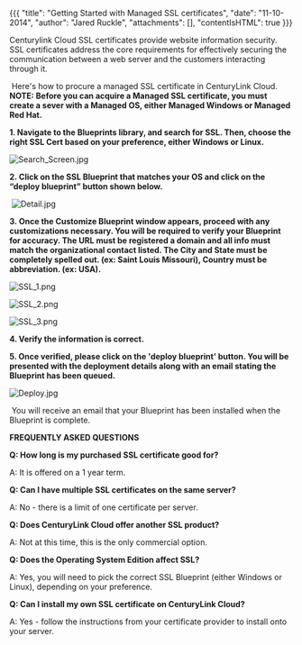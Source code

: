 {{{
  "title": "Getting Started with Managed SSL certificates",
  "date": "11-10-2014",
  "author": "Jared Ruckle",
  "attachments": [],
  "contentIsHTML": true
}}}

<p>Centurylink Cloud SSL certificates provide website information security. SSL certificates address the core requirements for effectively securing the communication between a web server and the customers interacting through it.</p>
<p>&nbsp;Here's how to procure a managed SSL certificate in CenturyLink Cloud. <strong>NOTE: Before you can acquire a Managed SSL certificate, you must create a sever with a Managed OS, either Managed Windows or Managed Red Hat.</strong>
</p>
<p><strong>1. Navigate to the Blueprints library, and search for SSL. Then, choose the right SSL Cert based on your preference, either Windows or Linux.</strong>
</p>
<p><img src="https://t3n.zendesk.com/attachments/token/Y7gAUHap4BipmvaUsfHO4aElb/?name=Search_Screen.jpg" alt="Search_Screen.jpg" />
</p>
<p><strong>2.&nbsp;Click on the SSL Blueprint that matches your OS and click on the “deploy blueprint” button shown below.</strong></p>
<p>&nbsp;<img src="https://t3n.zendesk.com/attachments/token/xQCYDJp1ViPuTIpV5n2mdExId/?name=Detail.jpg" alt="Detail.jpg" /></p>
<p><strong>3.&nbsp;Once the Customize Blueprint window appears, proceed with any customizations necessary. You will be required to verify your Blueprint for accuracy. The URL must be registered a domain and all info must match the organizational contact listed. The City and State must be completely spelled out. (ex: Saint Louis Missouri), Country must be abbreviation. (ex: USA).</strong>
</p>
<p><img src="https://t3n.zendesk.com/attachments/token/IM4c09Nu3kpaKHZ5ZvOdE2Ykh/?name=SSL_1.png" alt="SSL_1.png" />
</p>
<p><img src="https://t3n.zendesk.com/attachments/token/b9V20Ljn38sy5FITho1XSs8Gq/?name=SSL_2.png" alt="SSL_2.png" />
</p>
<p><img src="https://t3n.zendesk.com/attachments/token/zxQ6toi1DHNivpfvhptTVnWSF/?name=SSL_3.png" alt="SSL_3.png" />
</p>
<p><strong>4. Verify the information is correct.</strong><strong>&nbsp;</strong>
</p>
<p><strong>5. Once verified, please click on the 'deploy blueprint' button. You will be presented with the deployment details along with an email stating the Blueprint has been queued.</strong>
</p>
<p><img src="https://t3n.zendesk.com/attachments/token/Hmfxv1Nnp5qPPkI7HjUXeYUdI/?name=Deploy.jpg" alt="Deploy.jpg" /></p>
<p>&nbsp;You will receive an email that your Blueprint has been installed when the Blueprint is complete.</p>
<p><strong>FREQUENTLY ASKED QUESTIONS</strong>
</p>
<p><strong>Q: How long is my purchased SSL certificate good for?</strong>
</p>
<p>A: It is offered on a 1 year term.</p>
<p><strong>Q: Can I have multiple SSL certificates on the same server?</strong>
</p>
<p>A: No - there is a limit of one certificate per server.</p>
<p><strong>Q: Does CenturyLink Cloud offer another SSL product? </strong>
</p>
<p>A: Not at this time, this is the only commercial option.</p>
<p><strong>Q: Does the Operating System Edition affect SSL? </strong>
</p>
<p>A: Yes, you will need to pick the correct SSL Blueprint (either Windows or Linux), depending on your preference.</p>
<p><strong>Q: Can I install my own SSL certificate on CenturyLink Cloud? </strong>
</p>
<p>A: Yes - follow the instructions from your certificate provider to install onto your server.</p>